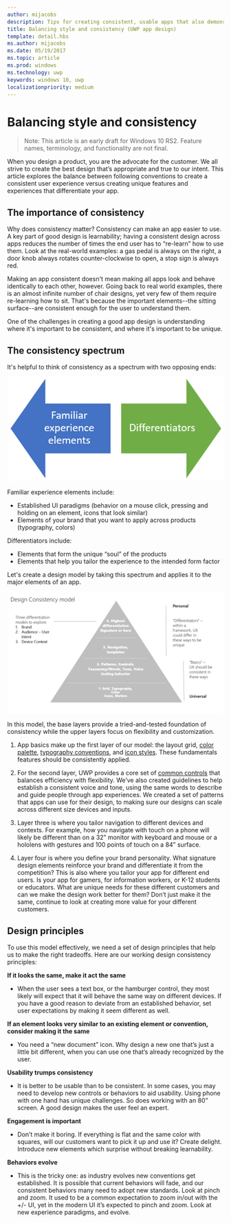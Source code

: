 ```yaml
---
author: mijacobs
description: Tips for creating consistent, usable apps that also demonstrate originality and creativity.
title: Balancing style and consistency (UWP app design)
template: detail.hbs
ms.author: mijacobs
ms.date: 05/19/2017
ms.topic: article
ms.prod: windows
ms.technology: uwp
keywords: windows 10, uwp
localizationpriority: medium
---
```


# Balancing style and consistency

<link rel="stylesheet" href="https://az835927.vo.msecnd.net/sites/uwp/Resources/css/custom.css"> 

> Note: This article is an early draft for Windows 10 RS2. Feature names, terminology, and functionality are not final.

When you design a product, you are the advocate for the customer. We all strive to create the best design that’s appropriate and true to our intent. This article explores the balance between following conventions to create a consistent user experience versus creating unique features and experiences that differentiate your app. 

 
## The importance of consistency
Why does consistency matter? Consistency can make an app easier to use. A key part of good design is learnability; having a consistent design across apps reduces the number of times the end user has to “re-learn” how to use them. Look at the real-world examples: a gas pedal is always on the right, a door knob always rotates counter-clockwise to open, a stop sign is always red. 

Making an app consistent doesn't mean making all apps look and behave identically to each other, however. Going back to real world examples, there is an almost infinite number of chair designs, yet very few of them require re-learning how to sit. That's because the important elements--the sitting surface--are consistent enough for the user to understand them. 

One of the challenges in creating a good app design is understanding where it's important to be consistent, and where it's important to be unique. 

## The consistency spectrum
 It's helpful to think of consistency as a spectrum with two opposing ends:


![The consistency spectrum](images/consistency/consistency-spectrum.png)

Familiar experience elements include:
-	Established UI paradigms (behavior on a mouse click, pressing and holding on an element, icons that look similar)
-	Elements of your brand that you want to apply across products (typography, colors)

Differentiators include:
-	Elements that form the unique “soul” of the products
-	Elements that help you tailor the experience to the intended form factor

Let's create a design model by taking this spectrum and applies it to the major elements of an app. 

![The design consistency model](images/consistency/design-consistency-model.png)

In this model, the base layers provide a tried-and-tested foundation of consistency while the upper layers focus on flexibility and customization.  

1. App basics make up the first layer of our model: the layout grid, [color palette](color.md), [typography conventions](typography.md), and [icon styles](icons.md). These fundamentals features should be consistently applied. 

2. For the second layer, UWP provides a core set of [common controls](../controls-and-patterns/index.md) that balances efficiency with flexibility. We’ve also created guidelines to help establish a consistent voice and tone, using the same words to describe and guide people through app experiences. We created a set of patterns that apps can use for their design, to making sure our designs can scale across different size devices and inputs. 
3. Layer three is where you tailor navigation to different devices and contexts. For example, how you navigate with touch on a phone will likely be different than on a 32” monitor with keyboard and mouse or a hololens with gestures and 100 points of touch on a 84” surface.
4. Layer four is where you define your brand personality. What signature design elements reinforce your brand and differentiate it from the competition? This is also where you tailor your app for different end users. Is your app for gamers, for information workers, or K-12 students or educators. What are unique needs for these different customers and can we make the design work better for them? Don’t just make it the same, continue to look at creating more value for your different customers.  


## Design principles
To use this model effectively, we need a set of design principles that help us to make the right tradeoffs. Here are our working design consistency principles:

**If it looks the same, make it act the same**
-	When the user sees a text box, or the hamburger control, they most likely will expect that it will behave the same way on different devices. If you have a good reason to deviate from an established behavior, set user expectations by making it seem different as well.

**If an element looks very similar to an existing element or convention, consider making it the same**
-	You need a “new document” icon. Why design a new one that’s just a little bit different, when you can use one that’s already recognized by the user.

**Usability trumps consistency**
-	It is better to be usable than to be consistent. In some cases, you may need to develop new controls or behaviors to aid usability. Using phone with one hand has unique challenges. So does working with an 80” screen. A good design makes the user feel an expert. 

**Engagement is important**
-	Don’t make it boring. If everything is flat and the same color with squares, will our customers want to pick it up and use it? Create delight. Introduce new elements which surprise without breaking learnability. 

**Behaviors evolve**
-	This is the tricky one: as industry evolves new conventions get established. It is possible that current behaviors will fade, and our consistent behaviors many need to adopt new standards. Look at pinch and zoom. It used to be a common expectation to zoom in/out with the +/- UI, yet in the modern UI it’s expected to pinch and zoom. Look at new experience paradigms, and evolve. 
